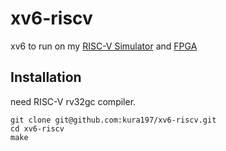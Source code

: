 # xv6-riscv
xv6 to run on my [RISC-V Simulator](https://github.com/kura197/riscv_simulator) and [FPGA](https://github.com/kura197/riscv-fpga)

## Installation
need RISC-V rv32gc compiler.
````
git clone git@github.com:kura197/xv6-riscv.git
cd xv6-riscv
make
````
